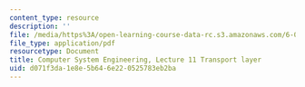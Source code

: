 ```yaml
---
content_type: resource
description: ''
file: /media/https%3A/open-learning-course-data-rc.s3.amazonaws.com/6-033-computer-system-engineering-spring-2018/d071f3da1e8e5b646e220525783eb2ba_MIT6_033S18lec11.pdf
file_type: application/pdf
resourcetype: Document
title: Computer System Engineering, Lecture 11 Transport layer
uid: d071f3da-1e8e-5b64-6e22-0525783eb2ba
---
```

